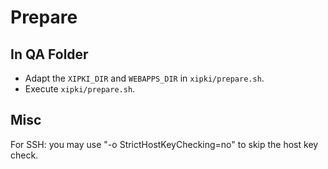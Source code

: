 # Prepare

## In QA Folder
- Adapt the `XIPKI_DIR` and `WEBAPPS_DIR` in `xipki/prepare.sh`.
- Execute `xipki/prepare.sh`.

## Misc
  For SSH: you may use "-o StrictHostKeyChecking=no" to skip the host key check.

